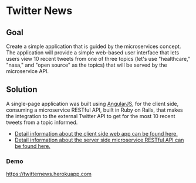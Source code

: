 # Twitter News
## Goal
Create a simple application that is guided by the microservices concept. The application will provide a simple web-based user interface that lets users view 10 recent tweets from one of three topics (let's use "healthcare," "nasa," and "open source" as the topics) that will be served by the microservice API.

## Solution
A single-page application was built using [AngularJS](https://angularjs.org/), for the client side, consuming a microservice RESTful API, built in Ruby on Rails, that makes the integration to the external Twitter API to get for the most 10 recent tweets from a topic informed.

* [Detail information about the client side web app can be found here.](/twitter-news-web)
* [Detail information about the server side microservice RESTful API can be found here.](/latest-tweets-api)


### Demo
https://twitternews.herokuapp.com
